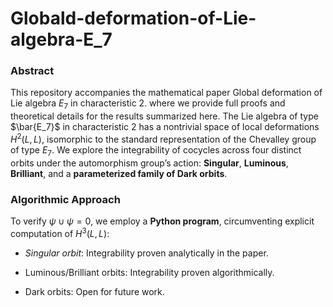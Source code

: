 # Globald-deformation-of-Lie-algebra-E_7
### Abstract
This repository accompanies the mathematical paper Global deformation of Lie algebra $E_7$ in characteristic 2. where we provide full proofs and theoretical details for the results summarized here. The Lie algebra of type $\bar{E_7}$ in characteristic 2 has a nontrivial space of local deformations $H^2(L,L)$, isomorphic to the standard representation of the Chevalley group of type $E_7$. We explore the integrability of cocycles across four distinct orbits under the automorphism group’s action: **Singular**, **Luminous**, **Brilliant**, and a **parameterized family of Dark orbits**.
​
### Algorithmic Approach
To verify $\psi \cup \psi=0$, we employ a **Python program**, circumventing explicit computation of $H^{3}(L,L)$:

- *Singular orbit*: Integrability proven analytically in the paper.
- Luminous/Brilliant orbits: Integrability proven algorithmically.
  
- Dark orbits: Open for future work.
